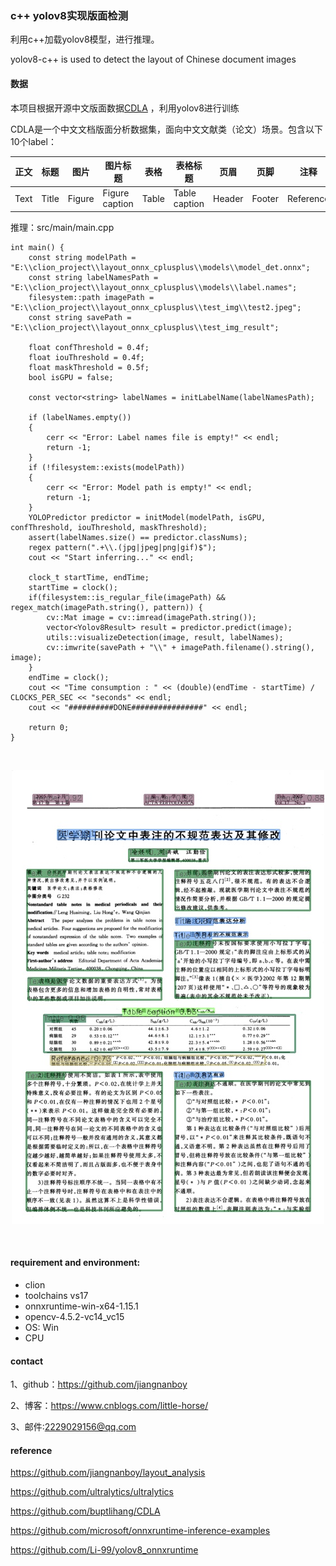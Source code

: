 ### c++ yolov8实现版面检测
利用c++加载yolov8模型，进行推理。

yolov8-c++ is used to detect the layout of Chinese document images

#### 数据
本项目根据开源中文版面数据[CDLA](https://github.com/buptlihang/CDLA)  ，利用yolov8进行训练

CDLA是一个中文文档版面分析数据集，面向中文文献类（论文）场景。包含以下10个label：

|正文|标题|图片|图片标题|表格|表格标题|页眉|页脚|注释|公式|
|---|---|---|---|---|---|---|---|---|---|
|Text|Title|Figure|Figure caption|Table|Table caption|Header|Footer|Reference|Equation|


推理：src/main/main.cpp
```
int main() {
    const string modelPath = "E:\\clion_project\\layout_onnx_cplusplus\\models\\model_det.onnx";
    const string labelNamesPath = "E:\\clion_project\\layout_onnx_cplusplus\\models\\label.names";
    filesystem::path imagePath = "E:\\clion_project\\layout_onnx_cplusplus\\test_img\\test2.jpeg";
    const string savePath = "E:\\clion_project\\layout_onnx_cplusplus\\test_img_result";

    float confThreshold = 0.4f;
    float iouThreshold = 0.4f;
    float maskThreshold = 0.5f;
    bool isGPU = false;

    const vector<string> labelNames = initLabelName(labelNamesPath);

    if (labelNames.empty())
    {
        cerr << "Error: Label names file is empty!" << endl;
        return -1;
    }
    if (!filesystem::exists(modelPath))
    {
        cerr << "Error: Model path is empty!" << endl;
        return -1;
    }
    YOLOPredictor predictor = initModel(modelPath, isGPU, confThreshold, iouThreshold, maskThreshold);
    assert(labelNames.size() == predictor.classNums);
    regex pattern(".+\\.(jpg|jpeg|png|gif)$");
    cout << "Start inferring..." << endl;

    clock_t startTime, endTime;
    startTime = clock();
    if(filesystem::is_regular_file(imagePath) && regex_match(imagePath.string(), pattern)) {
        cv::Mat image = cv::imread(imagePath.string());
        vector<Yolov8Result> result = predictor.predict(image);
        utils::visualizeDetection(image, result, labelNames);
        cv::imwrite(savePath + "\\" + imagePath.filename().string(), image);
    }
    endTime = clock();
    cout << "Time consumption : " << (double)(endTime - startTime) / CLOCKS_PER_SEC << "seconds" << endl;
    cout << "##########DONE################" << endl;

    return 0;
}
```

<br/>
<p align="center">
  <a>
    <img src="test_img_result/test.jpeg">
  </a>
</p>
<br/>

#### requirement and environment:
- clion
- toolchains vs17
- onnxruntime-win-x64-1.15.1
- opencv-4.5.2-vc14_vc15
- OS: Win
- CPU

#### contact

1、github：https://github.com/jiangnanboy

2、博客：https://www.cnblogs.com/little-horse/

3、邮件:2229029156@qq.com

#### reference
https://github.com/jiangnanboy/layout_analysis

https://github.com/ultralytics/ultralytics

https://github.com/buptlihang/CDLA

https://github.com/microsoft/onnxruntime-inference-examples

https://github.com/Li-99/yolov8_onnxruntime


